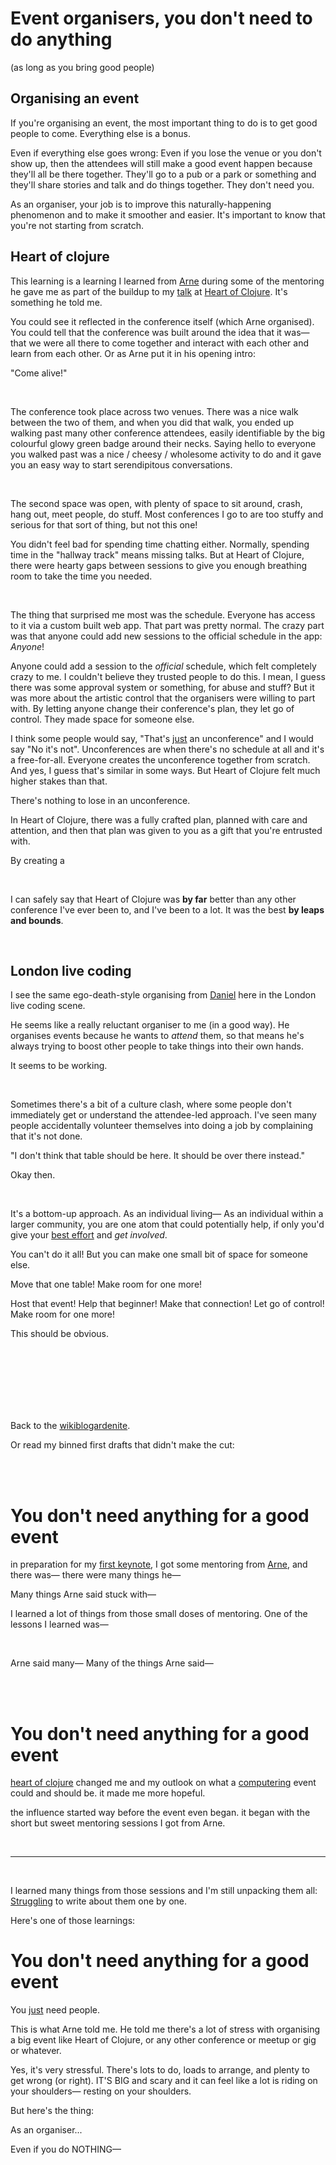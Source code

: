 # Event organisers, you don't need to do anything 

(as long as you bring good people) 

## Organising an event

If you're organising an event, the most important thing to do is to get good people to come. Everything else is a bonus. 

Even if everything else goes wrong: Even if you lose the venue or you don't show up, then the attendees will still make a good event happen because they'll all be there together. They'll go to a pub or a park or something and they'll share stories and talk and do things together. They don't need you.

As an organiser, your job is to improve this naturally-happening phenomenon and to make it smoother and easier. It's important to know that you're not starting from scratch.

## Heart of clojure

This learning is a learning I learned from [Arne](https://toot.cat/@plexus) during some of the mentoring he gave me as part of the buildup to my [talk](https://www.youtube.com/watch?v=MJzV0CX0q8o) at [Heart of Clojure](https://2024.heartofclojure.eu/). It's something he told me. 

You could see it reflected in the conference itself (which Arne organised). You could tell that the conference was built around the idea that it was— that we were all there to come together and interact with each other and learn from each other. Or as Arne put it in his opening intro:

"Come alive!"

<br>

The conference took place across two venues. There was a nice walk between the two of them, and when you did that walk, you ended up walking past many other conference attendees, easily identifiable by the big colourful glowy green badge around their necks. Saying hello to everyone you walked past was a nice / cheesy / wholesome activity to do and it gave you an easy way to start serendipitous conversations.

<br>

The second space was open, with plenty of space to sit around, crash, hang out, meet people, do stuff. Most conferences I go to are too stuffy and serious for that sort of thing, but not this one! 

You didn't feel bad for spending time chatting either. Normally, spending time in the "hallway track" means missing talks. But at Heart of Clojure, there were hearty gaps between sessions to give you enough breathing room to take the time you needed. 

<br>

The thing that surprised me most was the schedule. Everyone has access to it via a custom built web app. That part was pretty normal. The crazy part was that anyone could add new sessions to the official schedule in the app: *Anyone*!

Anyone could add a session to the *official* schedule, which felt completely crazy to me. I couldn't believe they trusted people to do this. I mean, I guess there was some approval system or something, for abuse and stuff? But it was more about the artistic control that the organisers were willing to part with. By letting anyone change their conference's plan, they let go of control. They made space for someone else.

I think some people would say, "That's [just](https://www.todepond.com/wikiblogarden/better-computing/just/) an unconference" and I would say "No it's not". Unconferences are when there's no schedule at all and it's a free-for-all. Everyone creates the unconference together from scratch. And yes, I guess that's similar in some ways. But Heart of Clojure felt much higher stakes than that.

There's nothing to lose in an unconference.

In Heart of Clojure, there was a fully crafted plan, planned with care and attention, and then that plan was given to you as a gift that you're entrusted with.

By creating a 

<br>

I can safely say that Heart of Clojure was **by far** better than any other conference I've ever been to, and I've been to a lot. It was the best **by leaps and bounds**.

<br>

## London live coding

I see the same ego-death-style organising from [Daniel](https://syntelang.github.io/) here in the London live coding scene. 

He seems like a really reluctant organiser to me (in a good way). He organises events because he wants to *attend* them, so that means he's always trying to boost other people to take things into their own hands.

It seems to be working.

<br>

Sometimes there's a bit of a culture clash, where some people don't immediately get or understand the attendee-led approach. I've seen many people accidentally volunteer themselves into doing a job by complaining that it's not done. 

"I don't think that table should be here. It should be over there instead."

Okay then. 

<br>

It's a bottom-up approach. As an individual living— As an individual within a larger community, you are one atom that could potentially help, if only you'd give your [best effort](https://direct.mit.edu/isal/proceedings/isal2020/32/13/98482) and *get involved*.

You can't do it all! But you can make one small bit of space for someone else.

Move that one table! Make room for one more! 

Host that event! Help that beginner! Make that connection! Let go of control! Make room for one more! 

This should be obvious. 

<br>

<br>

<br>

<br>

<br>

<br>

Back to the [wikiblogardenite](/wikiblogardenite).

Or read my binned first drafts that didn't make the cut:

<br>

<br>

# You don't need anything for a good event

in preparation for my [first keynote](https://www.youtube.com/watch?v=MJzV0CX0q8o), I got some mentoring from [Arne](https://toot.cat/@plexus), and there was— there were many things he—

Many things Arne said stuck with—

I learned a lot of things from those small doses of mentoring. One of the lessons I learned was—

<br>

Arne said many— Many of the things Arne said—

<br>

<br>

# You don't need anything for a good event 

[heart of clojure](https://2024.heartofclojure.eu/) changed me and my outlook on what a [computering](https://futureofcoding.org/the-name) event could and should be. it made me more hopeful. 

the influence started way before the event even began. it began with the short but sweet mentoring sessions I got from Arne.

<br>

<hr>

<br>

I learned many things from those sessions and I'm still unpacking them all: [Struggling](https://www.todepond.com/wikiblogarden/art/voice/finding/words) to write about them one by one.

Here's one of those learnings:

# You don't need anything for a good event

You [just](https://www.todepond.com/wikiblogarden/better-computing/just/) need people.

This is what Arne told me. He told me there's a lot of stress with organising a big event like Heart of Clojure, or any other conference or meetup or gig or whatever. 

Yes, it's very stressful. There's lots to do, loads to arrange, and plenty to get wrong (or right). IT'S BIG and scary and it can feel like a lot is riding on your shoulders— resting on your shoulders.

But here's the thing:

As an organiser...

Even if you do NOTHING—
